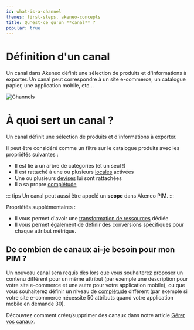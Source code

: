```yaml
---
id: what-is-a-channel
themes: first-steps, akeneo-concepts
title: Qu'est-ce qu'un **canal** ?
popular: true
---
```


# Définition d'un canal
Un canal dans Akeneo définit une sélection de produits et d'informations à exporter. Un canal peut correspondre à un site e-commerce, un catalogue papier, une application mobile, etc...

![Channels](Settings_What-is-a-channels.svg)

# À quoi sert un canal ?
Un canal définit une sélection de produits et d'informations à exporter.

Il peut être considéré comme un filtre sur le catalogue produits avec les propriétés suivantes :
- Il est lié à un arbre de catégories (et un seul !)
- Il est rattaché à une ou plusieurs [locales](what-is-a-locale.html) activées
- Une ou plusieurs [devises](manage-your-currencies.html) lui sont rattachées
- Il a sa propre [complétude](what-is-the-completeness.html)  

::: tips
Un canal peut aussi être appelé un **scope** dans Akeneo PIM.
:::

Propriétés supplémentaires :
- Il vous permet d'avoir une [transformation de ressources](assets-transformation.html) dédiée
- Il vous permet également de définir des conversions spécifiques pour chaque attribut métrique.

## De combien de canaux ai-je besoin pour mon PIM ?

Un nouveau canal sera requis dès lors que vous souhaiterez proposer un contenu différent pour un même attribut (par exemple une description pour votre site e-commerce et une autre pour votre application mobile), ou que vous souhaiterez définir un niveau de [complétude](what-is-the-completeness.html) différent (par exemple si votre site e-commerce nécessite 50 attributs quand votre application mobile en demande 30).

Découvrez comment créer/supprimer des canaux dans notre article [Gérer vos canaux](manage-your-channels.html).
